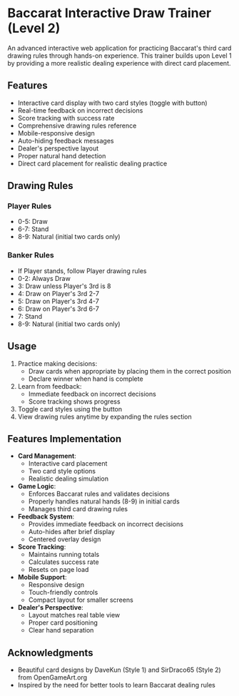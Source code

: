 # Baccarat Interactive Draw Trainer (Level 2)

An advanced interactive web application for practicing Baccarat's third card drawing rules through hands-on experience. This trainer builds upon Level 1 by providing a more realistic dealing experience with direct card placement.

## Features

- Interactive card display with two card styles (toggle with button)
- Real-time feedback on incorrect decisions
- Score tracking with success rate
- Comprehensive drawing rules reference
- Mobile-responsive design
- Auto-hiding feedback messages
- Dealer's perspective layout
- Proper natural hand detection
- Direct card placement for realistic dealing practice

## Drawing Rules

### Player Rules
- 0-5: Draw
- 6-7: Stand
- 8-9: Natural (initial two cards only)

### Banker Rules
- If Player stands, follow Player drawing rules
- 0-2: Always Draw
- 3: Draw unless Player's 3rd is 8
- 4: Draw on Player's 3rd 2-7
- 5: Draw on Player's 3rd 4-7
- 6: Draw on Player's 3rd 6-7
- 7: Stand
- 8-9: Natural (initial two cards only)

## Usage

1. Practice making decisions:
   - Draw cards when appropriate by placing them in the correct position
   - Declare winner when hand is complete
2. Learn from feedback:
   - Immediate feedback on incorrect decisions
   - Score tracking shows progress
3. Toggle card styles using the button
4. View drawing rules anytime by expanding the rules section

## Features Implementation

- **Card Management**: 
  - Interactive card placement
  - Two card style options
  - Realistic dealing simulation
- **Game Logic**: 
  - Enforces Baccarat rules and validates decisions
  - Properly handles natural hands (8-9) in initial cards
  - Manages third card drawing rules
- **Feedback System**: 
  - Provides immediate feedback on incorrect decisions
  - Auto-hides after brief display
  - Centered overlay design
- **Score Tracking**: 
  - Maintains running totals
  - Calculates success rate
  - Resets on page load
- **Mobile Support**: 
  - Responsive design
  - Touch-friendly controls
  - Compact layout for smaller screens
- **Dealer's Perspective**: 
  - Layout matches real table view
  - Proper card positioning
  - Clear hand separation

## Acknowledgments

- Beautiful card designs by DaveKun (Style 1) and SirDraco65 (Style 2) from OpenGameArt.org
- Inspired by the need for better tools to learn Baccarat dealing rules
